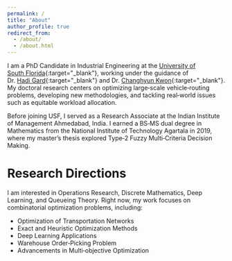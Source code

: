 ```yaml
---
permalink: /
title: "About"
author_profile: true
redirect_from: 
  - /about/
  - /about.html
---
```


I am a PhD Candidate in Industrial Engineering at the [University of South Florida](https://www.usf.edu){:target="_blank"}, working under the guidance of Dr. [Hadi Gard](http://www.eng.usf.edu/~hcharkhgard/){:target="_blank"} and Dr. [Changhyun Kwon](https://www.chkwon.net){:target="_blank"}. My doctoral research centers on optimizing large‑scale vehicle‑routing problems, developing new methodologies, and tackling real‑world issues such as equitable workload allocation.

Before joining USF, I served as a Research Associate at the Indian Institute of Management Ahmedabad, India. I earned a BS‑MS dual degree in Mathematics from the National Institute of Technology Agartala in 2019, where my master’s thesis explored Type‑2 Fuzzy Multi‑Criteria Decision Making.

Research Directions
======
I am interested in Operations Research, Discrete Mathematics, Deep Learning, and Queueing Theory. Right now, my work focuses on combinatorial optimization problems, including:

* Optimization of Transportation Networks  
* Exact and Heuristic Optimization Methods  
* Deep Learning Applications  
* Warehouse Order‑Picking Problem  
* Advancements in Multi‑objective Optimization  


<!-- --- -->
<!-- Abhay Sobhanan's detailed CV is available [[here](https://abhaysobhanan.github.io/files/Abhay_CV.pdf){:target="_blank"}]. -->

<!-- *I welcome opportunities for academic and research engagements, including invited talks, seminars, collaborations, and other scholarly activities. If you are interested in discussing potential opportunities, please feel free to reach out.* -->